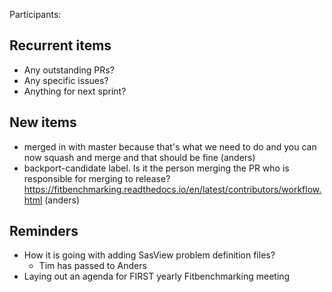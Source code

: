 Participants:

Recurrent items
----------------
* Any outstanding PRs?
* Any specific issues?
* Anything for next sprint?

New items
---------

* merged in with master because that's what we need to do and you can now squash and merge and that should be fine (anders)
* backport-candidate label. Is it the person merging the PR who is responsible for merging to release? https://fitbenchmarking.readthedocs.io/en/latest/contributors/workflow.html (anders) 

Reminders
---------
* How it is going with adding SasView problem definition files?
  - Tim has passed to Anders
* Laying out an agenda for FIRST yearly Fitbenchmarking meeting
